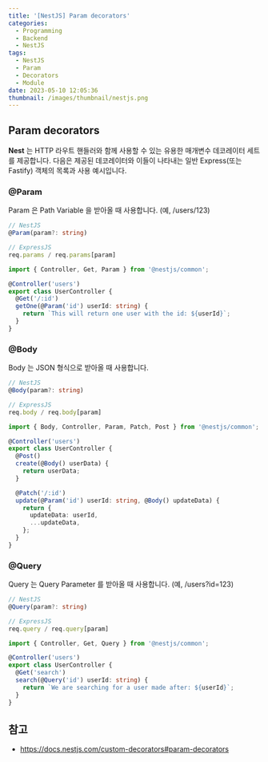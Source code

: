 ```yaml
---
title: '[NestJS] Param decorators'
categories:
  - Programming
  - Backend
  - NestJS
tags:
  - NestJS
  - Param
  - Decorators
  - Module
date: 2023-05-10 12:05:36
thumbnail: /images/thumbnail/nestjs.png
---
```


## Param decorators

**Nest** 는 HTTP 라우트 핸들러와 함께 사용할 수 있는 유용한 매개변수 데코레이터 세트를 제공합니다.
다음은 제공된 데코레이터와 이들이 나타내는 일반 Express(또는 Fastify) 객체의 목록과 사용 예시입니다.

### @Param

Param 은 Path Variable 을 받아올 때 사용합니다. (예, /users/123)

```ts
// NestJS
@Param(param?: string)

// ExpressJS
req.params / req.params[param]
```

```ts
import { Controller, Get, Param } from '@nestjs/common';

@Controller('users')
export class UserController {
  @Get('/:id')
  getOne(@Param('id') userId: string) {
    return `This will return one user with the id: ${userId}`;
  }
}
```

### @Body

Body 는 JSON 형식으로 받아올 때 사용합니다.

```ts
// NestJS
@Body(param?: string)

// ExpressJS
req.body / req.body[param]
```

```ts
import { Body, Controller, Param, Patch, Post } from '@nestjs/common';

@Controller('users')
export class UserController {
  @Post()
  create(@Body() userData) {
    return userData;
  }

  @Patch('/:id')
  update(@Param('id') userId: string, @Body() updateData) {
    return {
      updateData: userId,
      ...updateData,
    };
  }
}
```

### @Query

Query 는 Query Parameter 를 받아올 때 사용합니다. (예, /users?id=123)

```ts
// NestJS
@Query(param?: string)

// ExpressJS
req.query / req.query[param]
```

```ts
import { Controller, Get, Query } from '@nestjs/common';

@Controller('users')
export class UserController {
  @Get('search')
  search(@Query('id') userId: string) {
    return `We are searching for a user made after: ${userId}`;
  }
}
```

## 참고

- https://docs.nestjs.com/custom-decorators#param-decorators
